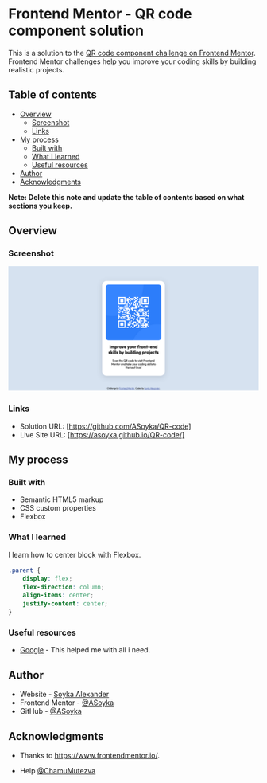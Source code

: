# Frontend Mentor - QR code component solution

This is a solution to the [QR code component challenge on Frontend Mentor](https://www.frontendmentor.io/challenges/qr-code-component-iux_sIO_H). Frontend Mentor challenges help you improve your coding skills by building realistic projects. 

## Table of contents

- [Overview](#overview)
  - [Screenshot](#screenshot)
  - [Links](#links)
- [My process](#my-process)
  - [Built with](#built-with)
  - [What I learned](#what-i-learned)
  - [Useful resources](#useful-resources)
- [Author](#author)
- [Acknowledgments](#acknowledgments)

**Note: Delete this note and update the table of contents based on what sections you keep.**

## Overview

### Screenshot

![](/Screenshot.png)

### Links

- Solution URL: [https://github.com/ASoyka/QR-code]
- Live Site URL: [https://asoyka.github.io/QR-code/]

## My process

### Built with

- Semantic HTML5 markup
- CSS custom properties
- Flexbox
### What I learned

I learn how to center block with Flexbox.



```css
.parent {
    display: flex;
    flex-direction: column;
    align-items: center;
    justify-content: center;
}
```

### Useful resources

- [Google](https://www.google.com) - This helped me with all i need.

## Author

- Website - [Soyka Alexander](https://asoyka.github.io/Portfolio_FCC/)
- Frontend Mentor - [@ASoyka](https://www.frontendmentor.io/profile/ASoyka)
- GitHub - [@ASoyka](https://github.com/ASoyka)

## Acknowledgments

- Thanks to https://www.frontendmentor.io/.

- Help [@ChamuMutezva](https://www.frontendmentor.io/profile/ChamuMutezva)

